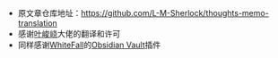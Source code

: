 
* 原文章仓库地址：https://github.com/L-M-Sherlock/thoughts-memo-translation
* 感谢[叶峻峣](https://github.com/L-M-Sherlock)大佬的翻译和许可
* 同样感谢[WhiteFall](https://github.com/Zacharia2)的[Obsidian Vault](https://tiddly-gittly.github.io/tidgi-obsidian-manager/)插件
